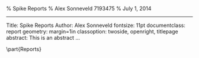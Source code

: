 % Spike Reports
% Alex Sonneveld 7193475
% July 1, 2014

---
Title: Spike Reports
Author: Alex Sonneveld
fontsize: 11pt
documentclass: report
geometry: margin=1in
classoption: twoside, openright, titlepage
abstract: This is an abstract
...

\part{Reports}

